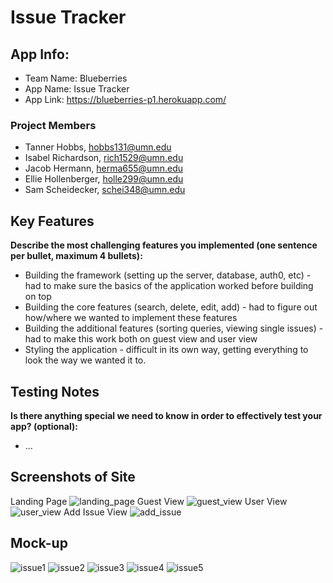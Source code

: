 # Issue Tracker

## App Info:
* Team Name: Blueberries
* App Name: Issue Tracker
* App Link: <https://blueberries-p1.herokuapp.com/>
### Project Members
* Tanner Hobbs, hobbs131@umn.edu
* Isabel Richardson, rich1529@umn.edu
* Jacob Hermann, herma655@umn.edu
* Ellie Hollenberger, holle299@umn.edu
* Sam Scheidecker, schei348@umn.edu
## Key Features
**Describe the most challenging features you implemented
(one sentence per bullet, maximum 4 bullets):**
* Building the framework (setting up the server, database, auth0, etc) - had to make sure the basics of the application worked before building on top
* Building the core features (search, delete, edit, add) - had to figure out how/where we wanted to implement these features
* Building the additional features (sorting queries, viewing single issues) - had to make this work both on guest view and user view
* Styling the application - difficult in its own way, getting everything to look the way we wanted it to.
## Testing Notes
**Is there anything special we need to know in order to effectively test your app? (optional):**
* ...
## Screenshots of Site
Landing Page
![landing_page](https://user-images.githubusercontent.com/60115853/111177117-f1d80280-8577-11eb-8365-d34649183082.png)
Guest View
![guest_view](https://user-images.githubusercontent.com/60115853/111177326-1d5aed00-8578-11eb-8f16-d8f842f2e168.png)
User View
![user_view](https://user-images.githubusercontent.com/60115853/111177437-36fc3480-8578-11eb-9155-287d032368a2.png)
Add Issue View
![add_issue](https://user-images.githubusercontent.com/60115853/111177563-598e4d80-8578-11eb-865d-b3e0b53653cf.png)


## Mock-up 
![issue1](https://user-images.githubusercontent.com/60115853/108277032-5c934b00-713e-11eb-984f-348855bfed6f.png?raw=true "Login and Main Page")
![issue2](https://user-images.githubusercontent.com/60115853/108277160-96645180-713e-11eb-8d0e-f44798519866.png?raw=true "Delete Row and Not Logged in View")
![issue3](https://user-images.githubusercontent.com/60115853/108277243-b6941080-713e-11eb-8b88-b121a1fdd37b.png?raw=true "Search and Edit Row View")
![issue4](https://user-images.githubusercontent.com/60115853/108277316-da575680-713e-11eb-94d7-59dfc9a31a22.png?raw=true "Add Page and Main Page After Add View")
![issue5](https://user-images.githubusercontent.com/60115853/108277406-f8bd5200-713e-11eb-917d-540c84b9674d.png?raw=true "Issue Comment View")

